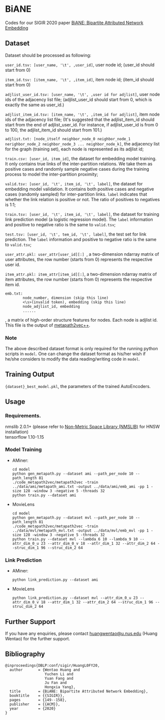 # BiANE
Codes for our SIGIR 2020 paper [BiANE: Bipartite Attributed Network Embedding](https://dl.acm.org/doi/abs/10.1145/3397271.3401068)

## Dataset
Dataset should be processed as following:

```user_id.tsv: [user_name, '\t', ,user_id]```, user node id; (user_id should start from 0)

```item_id.tsv: [item_name, '\t', ,item_id]```, item node id; (item_id should start from 0)

```adjlist_user_id.tsv: [user_name, '\t', ,user id for adjlist]```, user node ids of the adjacency list file; (adjlist_user_id should start from 0, which is exactly the same as user_id.)

```adjlist_item_id.tsv: [item_name, '\t', ,item_id for adjlist]```, item node ids of the adjacency list file; (It's suggested that the adjlist_item_id should start from the end of adjlist_user_id. For instance, if adjlist_user_id is from 0 to 100, the adjlist_item_id should start from 101.)

```adjlist.txt: [node_itself neighbor_node_0 neighbor_node_1 nerighbor_node_2 neighbor_node_3 ... neighbor_node_k]```, the adjacency list for the graph (training set), each node is represented as its adjlist id;

```train.csv: [user_id, item_id]```, the dataset for embedding model training. It only contains true links of the inter-partition relations. We take them as positive cases and randomly sample negative cases during the training process to model the inter-partition proximity;

```valid.tsv: [user_id, '\t', item_id, '\t', label]```, the dataset for embedding model validation. It contains both positive cases and negative cases (randomly sampled) for inter-partition links. ```label``` indicates that whether the link relation is positive or not. The ratio of positives to negatives is 1:1;

```train.tsv: [user_id, '\t', item_id, '\t', label]```, the dataset for training link prediction model (a logistic regression model). The ```label``` information and positive to negative ratio is the same to ```valid.tsv```;

```test.tsv: [user_id, '\t', tem_id, '\t', label]```, the test set for link prediction. The ```label``` information and positive to negative ratio is the same to ```valid.tsv```;

```user_attr.pkl: user_attr[user_id][:] ```, a two-dimension ndarray matrix of user attributes, the row number (starts from 0) represents the respective user id.

```item_attr.pkl: item_attr[item_id][:]```, a two-dimension ndarray matrix of item attributes, the row number (starts from 0) represents the respective item id.

```
emb.txt:
        node_number, dimension (skip this line)
        <\s>(invalid token), embedding (skip this line)
        node_adjlist_id, embedding
        ......                   
```
, a matrix of high-order structure features for nodes. Each node is adjlist id. 
This file is the output of [metapath2vec++](https://ericdongyx.github.io/metapath2vec/m2v.html).

### Note
The above described dataset format is only required for the running python scripts in ```model```. One can change the dataset format as his/her wish if he/she considers to modify the data reading/writing code in ```model```.

## Training Output
```{dataset}_best_model.pkl```, the parameters of the trained AutoEncoders.


## Usage
### Requirements.
nmslib 2.0.1+ (please refer to [Non-Metric Space Library (NMSLIB)](https://github.com/nmslib/nmslib) for HNSW installation)  
tensorflow 1.10-1.15

### Model Training
- AMiner:
  ```
  cd model
  python gen_metapath.py --dataset ami --path_per_node 10 --path_length 81
  ./code_metapath2vec/metapath2vec -train ../data/ami/metapath_ami.txt -output ../data/ami/emb_ami -pp 1 -size 128 -window 3 -negative 5 -threads 32
  python train.py --dataset ami
  ```
- MovieLens
  ```
  cd model
  python gen_metapath.py --dataset mvl --path_per_node 10 --path_length 81
  ./code_metapath2vec/metapath2vec -train ../data/mvl/metapath_mvl.txt -output ../data/mvl/emb_mvl -pp 1 -size 128 -window 3 -negative 5 -threads 32
  python train.py --dataset mvl --lambda_6 10 --lambda_9 10 --attr_dim_0_u 23 --attr_dim_0_v 18 --attr_dim_1 32 --attr_dim_2 64 --struc_dim_1 96 --struc_dim_2 64
  ```

### Link Prediction
- AMiner:
  ```
  python link_prediction.py --dataset ami
  ```
- MovieLens
  ```
  python link_prediction.py --dataset mvl --attr_dim_0_u 23 --attr_dim_0_v 18 --attr_dim_1 32 --attr_dim_2 64 --struc_dim_1 96 --struc_dim_2 64
  ```
  
## Further Support
If you have any enquiries, please contact huangwentao@u.nus.edu (Huang Wentao) for the further support.  


## Bibliography
```
@inproceedings{DBLP:conf/sigir/HuangL0FY20,
  author       = {Wentao Huang and
                  Yuchen Li and
                  Yuan Fang and
                  Ju Fan and
                  Hongxia Yang},
  title        = {BiANE: Bipartite Attributed Network Embedding},
  booktitle    = {{SIGIR}},
  pages        = {149--158},
  publisher    = {{ACM}},
  year         = {2020}
}
```

